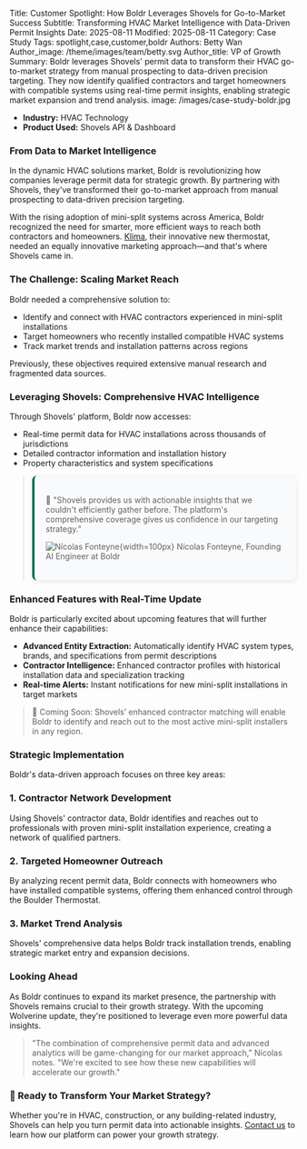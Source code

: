 Title: Customer Spotlight: How Boldr Leverages Shovels for Go-to-Market Success
Subtitle: Transforming HVAC Market Intelligence with Data-Driven Permit Insights
Date: 2025-08-11
Modified: 2025-08-11
Category: Case Study
Tags: spotlight,case,customer,boldr
Authors: Betty Wan
Author_image: /theme/images/team/betty.svg
Author_title: VP of Growth
Summary: Boldr leverages Shovels' permit data to transform their HVAC go-to-market strategy from manual prospecting to data-driven precision targeting. They now identify qualified contractors and target homeowners with compatible systems using real-time permit insights, enabling strategic market expansion and trend analysis.
image: /images/case-study-boldr.jpg

* **Industry:** HVAC Technology
* **Product Used:** Shovels API & Dashboard


### From Data to Market Intelligence

In the dynamic HVAC solutions market, Boldr is revolutionizing how companies leverage permit data for strategic growth. By partnering with Shovels, they've transformed their go-to-market approach from manual prospecting to data-driven precision targeting.

With the rising adoption of mini-split systems across America, Boldr recognized the need for smarter, more efficient ways to reach both contractors and homeowners. [Klima](https://shopboldr.com/products/klima), their innovative new thermostat, needed an equally innovative marketing approach—and that's where Shovels came in.

### The Challenge: Scaling Market Reach
Boldr needed a comprehensive solution to:

- Identify and connect with HVAC contractors experienced in mini-split installations
- Target homeowners who recently installed compatible HVAC systems
- Track market trends and installation patterns across regions

Previously, these objectives required extensive manual research and fragmented data sources.

### Leveraging Shovels: Comprehensive HVAC Intelligence
Through Shovels' platform, Boldr now accesses:

- Real-time permit data for HVAC installations across thousands of jurisdictions
- Detailed contractor information and installation history
- Property characteristics and system specifications

> <div style="border-left: 4px solid #01654d; padding: 20px; background: #F9FAFB; border-radius: 8px; box-shadow: 0 2px 8px rgba(0,0,0,0.1);">
> 
> 💬 "Shovels provides us with actionable insights that we couldn't efficiently gather before. The platform's comprehensive coverage gives us confidence in our targeting strategy."
>
> ![Nícolas Fonteyne]({static}/images/case-nicolas-boldr.jpeg){width=100px} Nícolas Fonteyne, Founding AI Engineer at Boldr
> 
> </div>

### Enhanced Features with Real-Time Update
Boldr is particularly excited about upcoming features that will further enhance their capabilities:

* **Advanced Entity Extraction:** Automatically identify HVAC system types, brands, and specifications from permit descriptions
* **Contractor Intelligence:** Enhanced contractor profiles with historical installation data and specialization tracking
* **Real-time Alerts:** Instant notifications for new mini-split installations in target markets

> 📌 Coming Soon: Shovels’ enhanced contractor matching will enable Boldr to identify and reach out to the most active mini-split installers in any region.
> 


### Strategic Implementation
Boldr's data-driven approach focuses on three key areas:

### 1. **Contractor Network Development**

Using Shovels' contractor data, Boldr identifies and reaches out to professionals with proven mini-split installation experience, creating a network of qualified partners.

### 2. **Targeted Homeowner Outreach**

By analyzing recent permit data, Boldr connects with homeowners who have installed compatible systems, offering them enhanced control through the Boulder Thermostat.

### 3. **Market Trend Analysis**

Shovels' comprehensive data helps Boldr track installation trends, enabling strategic market entry and expansion decisions.


### Looking Ahead
As Boldr continues to expand its market presence, the partnership with Shovels remains crucial to their growth strategy. With the upcoming Wolverine update, they're positioned to leverage even more powerful data insights.

> "The combination of comprehensive permit data and advanced analytics will be game-changing for our market approach," Nícolas notes. "We're excited to see how these new capabilities will accelerate our growth."
> 

### 📣 Ready to Transform Your Market Strategy?

Whether you're in HVAC, construction, or any building-related industry, Shovels can help you turn permit data into actionable insights. [Contact us](https://www.shovels.ai/contact) to learn how our platform can power your growth strategy.
